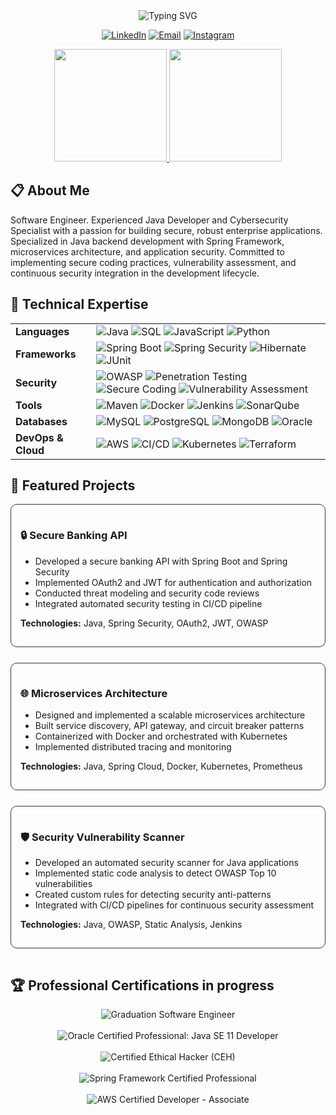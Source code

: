 <div align="center">
  <img src="https://readme-typing-svg.herokuapp.com?font=Fira+Code&weight=600&size=30&duration=3000&pause=1000&color=0969DA&center=true&vCenter=true&random=false&width=600&lines=Pedro+Arian+Viena;Software+Engineer" alt="Typing SVG" />
  
  <p>
    <a href="https://www.linkedin.com/in/pedroarianviena"><img src="https://img.shields.io/badge/-LinkedIn-%230077B5?style=for-the-badge&logo=linkedin&logoColor=white" alt="LinkedIn"/></a>
    <a href="mailto:pedro.arian.viena"><img src="https://img.shields.io/badge/-Email-D14836?style=for-the-badge&logo=gmail&logoColor=white" alt="Email"/></a>
    <a href="https://instagram.com/pedrovienna_"><img src="https://img.shields.io/badge/-Instagram-%23E4405F?style=for-the-badge&logo=instagram&logoColor=white" alt="Instagram"/></a>
  </p>
</div>

<div align="center">
  <a href="https://github.com/pedroviena">
    <img height="180em" src="https://github-readme-stats.vercel.app/api?username=pedroviena&show_icons=true&theme=github_dark&include_all_commits=true&count_private=true"/>
    <img height="180em" src="https://github-readme-stats.vercel.app/api/top-langs/?username=pedroviena&layout=compact&langs_count=8&theme=github_dark"/>
  </a>
</div>

## 📋 About Me

Software Engineer. Experienced Java Developer and Cybersecurity Specialist with a passion for building secure, robust enterprise applications. Specialized in Java backend development with Spring Framework, microservices architecture, and application security. Committed to implementing secure coding practices, vulnerability assessment, and continuous security integration in the development lifecycle.

## 🔧 Technical Expertise

<table>
  <tr>
    <td><strong>Languages</strong></td>
    <td>
      <img src="https://img.shields.io/badge/Java-ED8B00?style=flat-square&logo=openjdk&logoColor=white" alt="Java"/>
      <img src="https://img.shields.io/badge/SQL-4479A1?style=flat-square&logo=postgresql&logoColor=white" alt="SQL"/>
      <img src="https://img.shields.io/badge/JavaScript-F7DF1E?style=flat-square&logo=javascript&logoColor=black" alt="JavaScript"/>
      <img src="https://img.shields.io/badge/Python-3776AB?style=flat-square&logo=python&logoColor=white" alt="Python"/>
    </td>
  </tr>
  <tr>
    <td><strong>Frameworks</strong></td>
    <td>
      <img src="https://img.shields.io/badge/Spring_Boot-6DB33F?style=flat-square&logo=spring-boot&logoColor=white" alt="Spring Boot"/>
      <img src="https://img.shields.io/badge/Spring_Security-6DB33F?style=flat-square&logo=spring-security&logoColor=white" alt="Spring Security"/>
      <img src="https://img.shields.io/badge/Hibernate-59666C?style=flat-square&logo=hibernate&logoColor=white" alt="Hibernate"/>
      <img src="https://img.shields.io/badge/JUnit-25A162?style=flat-square&logo=junit5&logoColor=white" alt="JUnit"/>
    </td>
  </tr>
  <tr>
    <td><strong>Security</strong></td>
    <td>
      <img src="https://img.shields.io/badge/OWASP-000000?style=flat-square&logo=owasp&logoColor=white" alt="OWASP"/>
      <img src="https://img.shields.io/badge/Penetration_Testing-E34F26?style=flat-square&logo=hackaday&logoColor=white" alt="Penetration Testing"/>
      <img src="https://img.shields.io/badge/Secure_Coding-007ACC?style=flat-square&logo=visual-studio-code&logoColor=white" alt="Secure Coding"/>
      <img src="https://img.shields.io/badge/Vulnerability_Assessment-FF6F00?style=flat-square&logo=hackerone&logoColor=white" alt="Vulnerability Assessment"/>
    </td>
  </tr>
  <tr>
    <td><strong>Tools</strong></td>
    <td>
      <img src="https://img.shields.io/badge/Maven-C71A36?style=flat-square&logo=apache-maven&logoColor=white" alt="Maven"/>
      <img src="https://img.shields.io/badge/Docker-2496ED?style=flat-square&logo=docker&logoColor=white" alt="Docker"/>
      <img src="https://img.shields.io/badge/Jenkins-D24939?style=flat-square&logo=jenkins&logoColor=white" alt="Jenkins"/>
      <img src="https://img.shields.io/badge/SonarQube-4E9BCD?style=flat-square&logo=sonarqube&logoColor=white" alt="SonarQube"/>
    </td>
  </tr>
  <tr>
    <td><strong>Databases</strong></td>
    <td>
      <img src="https://img.shields.io/badge/MySQL-4479A1?style=flat-square&logo=mysql&logoColor=white" alt="MySQL"/>
      <img src="https://img.shields.io/badge/PostgreSQL-336791?style=flat-square&logo=postgresql&logoColor=white" alt="PostgreSQL"/>
      <img src="https://img.shields.io/badge/MongoDB-47A248?style=flat-square&logo=mongodb&logoColor=white" alt="MongoDB"/>
      <img src="https://img.shields.io/badge/Oracle-F80000?style=flat-square&logo=oracle&logoColor=white" alt="Oracle"/>
    </td>
  </tr>
  <tr>
    <td><strong>DevOps & Cloud</strong></td>
    <td>
      <img src="https://img.shields.io/badge/AWS-232F3E?style=flat-square&logo=amazon-aws&logoColor=white" alt="AWS"/>
      <img src="https://img.shields.io/badge/CI/CD-2088FF?style=flat-square&logo=github-actions&logoColor=white" alt="CI/CD"/>
      <img src="https://img.shields.io/badge/Kubernetes-326CE5?style=flat-square&logo=kubernetes&logoColor=white" alt="Kubernetes"/>
      <img src="https://img.shields.io/badge/Terraform-7B42BC?style=flat-square&logo=terraform&logoColor=white" alt="Terraform"/>
    </td>
  </tr>
</table>

## 🚀 Featured Projects

<div style="display: flex; flex-wrap: wrap; gap: 10px; justify-content: space-between;">
  <div style="flex: 1; min-width: 300px; border-radius: 10px; border: 1px solid #30363d; padding: 15px; margin-bottom: 15px;">
    <h3>🔒 Secure Banking API</h3>
    <ul>
      <li>Developed a secure banking API with Spring Boot and Spring Security</li>
      <li>Implemented OAuth2 and JWT for authentication and authorization</li>
      <li>Conducted threat modeling and security code reviews</li>
      <li>Integrated automated security testing in CI/CD pipeline</li>
    </ul>
    <p><strong>Technologies:</strong> Java, Spring Security, OAuth2, JWT, OWASP</p>
  </div>
  
  <div style="flex: 1; min-width: 300px; border-radius: 10px; border: 1px solid #30363d; padding: 15px; margin-bottom: 15px;">
    <h3>🌐 Microservices Architecture</h3>
    <ul>
      <li>Designed and implemented a scalable microservices architecture</li>
      <li>Built service discovery, API gateway, and circuit breaker patterns</li>
      <li>Containerized with Docker and orchestrated with Kubernetes</li>
      <li>Implemented distributed tracing and monitoring</li>
    </ul>
    <p><strong>Technologies:</strong> Java, Spring Cloud, Docker, Kubernetes, Prometheus</p>
  </div>
  
  <div style="flex: 1; min-width: 300px; border-radius: 10px; border: 1px solid #30363d; padding: 15px; margin-bottom: 15px;">
    <h3>🛡️ Security Vulnerability Scanner</h3>
    <ul>
      <li>Developed an automated security scanner for Java applications</li>
      <li>Implemented static code analysis to detect OWASP Top 10 vulnerabilities</li>
      <li>Created custom rules for detecting security anti-patterns</li>
      <li>Integrated with CI/CD pipelines for continuous security assessment</li>
    </ul>
    <p><strong>Technologies:</strong> Java, OWASP, Static Analysis, Jenkins</p>
  </div>
</div>

## 🏆 Professional Certifications in progress

<div align="center">
  <img src="https://img.shields.io/badge/Graduation-Software_Engineer-blue?style=for-the-badge&logo=graduation-cap&logoColor=white" alt="Graduation Software Engineer"/>
    <br><br>
  <img src="https://img.shields.io/badge/Oracle_Certified_Professional-Java_SE_11_Developer-red?style=for-the-badge&logo=oracle&logoColor=white" alt="Oracle Certified Professional: Java SE 11 Developer"/>
  <br><br>
  <img src="https://img.shields.io/badge/Certified_Ethical_Hacker-CEH-brightgreen?style=for-the-badge&logo=kalilinux&logoColor=white" alt="Certified Ethical Hacker (CEH)"/>
  <br><br>
  <img src="https://img.shields.io/badge/Spring_Framework-Certified_Professional-green?style=for-the-badge&logo=spring&logoColor=white" alt="Spring Framework Certified Professional"/>
  <br><br>
  <img src="https://img.shields.io/badge/AWS_Certified-Developer_Associate-FF9900?style=for-the-badge&logo=amazon-aws&logoColor=white" alt="AWS Certified Developer - Associate"/>
  <br><br>

</div>

</div>
